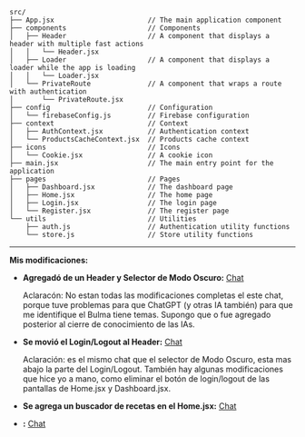 ```
src/
├── App.jsx                       // The main application component
├── components                    // Components
│   ├── Header                    // A component that displays a header with multiple fast actions
│   │   └── Header.jsx
│   ├── Loader                    // A component that displays a loader while the app is loading
│   │   └── Loader.jsx
│   └── PrivateRoute              // A component that wraps a route with authentication
│       └── PrivateRoute.jsx
├── config                        // Configuration
│   └── firebaseConfig.js         // Firebase configuration
├── context                       // Context
│   ├── AuthContext.jsx           // Authentication context
│   └── ProductsCacheContext.jsx  // Products cache context
├── icons                         // Icons
│   └── Cookie.jsx                // A cookie icon
├── main.jsx                      // The main entry point for the application
├── pages                         // Pages
│   ├── Dashboard.jsx             // The dashboard page
│   ├── Home.jsx                  // The home page
│   ├── Login.jsx                 // The login page
│   └── Register.jsx              // The register page
└── utils                         // Utilities
    ├── auth.js                   // Authentication utility functions
    └── store.js                  // Store utility functions
```

---

**Mis modificaciones:**

- **Agregadó de un Header y Selector de Modo Oscuro:** [Chat](https://chatgpt.com/share/6723bdca-56cc-8007-9e58-b8b92e17c1b3)
    
    Aclaracón: No estan todas las modificaciones completas el este chat, porque tuve problemas para que ChatGPT (y otras
    IA también) para que me identifique el Bulma tiene temas. Supongo que o fue agregado posterior al cierre de
    conocimiento de las IAs.

- **Se movió el Login/Logout al Header:** [Chat](https://chatgpt.com/share/6723bdca-56cc-8007-9e58-b8b92e17c1b3)

    Aclaración: es el mismo chat que el selector de Modo Oscuro, esta mas abajo la parte del Login/Logout. También hay
    algunas modificaciones que hice yo a mano, como eliminar el botón de login/logout de las pantallas de Home.jsx y
    Dashboard.jsx.

- **Se agrega un buscador de recetas en el Home.jsx:** [Chat](https://chatgpt.com/share/6723c3e7-46d8-8007-9023-51376f0fcc61)

- **:** [Chat]()